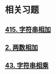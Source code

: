 # 相关习题

## [415. 字符串相加](https://leetcode-cn.com/problems/add-strings/)

## [2. 两数相加](https://leetcode-cn.com/problems/add-two-numbers/)

## [43. 字符串相乘](https://leetcode-cn.com/problems/multiply-strings/)

